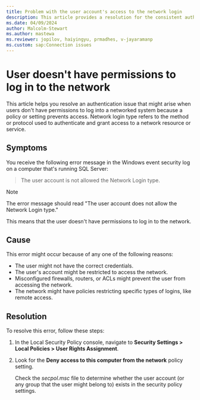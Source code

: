 ```yaml
---
title: Problem with the user account's access to the network login
description: This article provides a resolution for the consistent authentication issue in SQL Server that affects network login.
ms.date: 04/09/2024
author: Malcolm-Stewart
ms.author: mastewa
ms.reviewer: jopilov, haiyingyu, prmadhes, v-jayaramanp
ms.custom: sap:Connection issues
---
```


# User doesn't have permissions to log in to the network

This article helps you resolve an authentication issue that might arise when users don't have permissions to log into a networked system because a policy or setting prevents access. Network login type refers to the method or protocol used to authenticate and grant access to a network resource or service.

## Symptoms

You receive the following error message in the Windows event security log on a computer that's running SQL Server:

> The user account is not allowed the Network Login type.

> [!NOTE]
> The error message should read "The user account does not allow the Network Login type."

This means that the user doesn't have permissions to log in to the network.

## Cause

This error might occur because of any one of the following reasons:

- The user might not have the correct credentials.
- The user's account might be restricted to access the network.
- Misconfigured firewalls, routers, or ACLs might prevent the user from accessing the network.
- The network might have policies restricting specific types of logins, like remote access.

## Resolution

To resolve this error, follow these steps:

1. In the Local Security Policy console, navigate to **Security Settings > Local Policies > User Rights Assignment**.

1. Look for the **Deny access to this computer from the network** policy setting.

   Check the *secpol.msc* file to determine whether the user account (or any group that the user might belong to) exists in the security policy settings.

